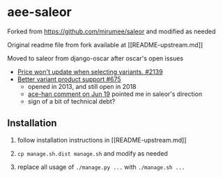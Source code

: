 # aee-saleor
Forked from https://github.com/mirumee/saleor and modified as needed

Original readme file from fork available at [[README-upstream.md]]

Moved to saleor from django-oscar after oscar's open issues
- [ Price won't update when selecting variants. #2139 ](https://github.com/django-oscar/django-oscar/issues/2139)
- [ Better variant product support #675 ](https://github.com/django-oscar/django-oscar/issues/675)
  - opened in 2013, and still open in 2018
  - [ ace-han comment on Jun 19](https://github.com/django-oscar/django-oscar/issues/675#issuecomment-398478730) pointed me in saleor's direction
  - sign of a bit of technical debt?


## Installation

1. follow installation instructions in [[README-upstream.md]]

2. `cp manage.sh.dist manage.sh` and modify as needed

3. replace all usage of `./manage.py ...` with `./manage.sh ...`

